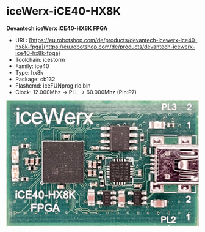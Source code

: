 # iceWerx-iCE40-HX8K
**Devantech iceWerx iCE40-HX8K FPGA**

* URL: [https://eu.robotshop.com/de/products/devantech-icewerx-ice40-hx8k-fpga](https://eu.robotshop.com/de/products/devantech-icewerx-ice40-hx8k-fpga)
* Toolchain: icestorm
* Family: ice40
* Type: hx8k
* Package: cb132
* Flashcmd: iceFUNprog rio.bin
* Clock: 12.000Mhz -> PLL -> 60.000Mhz (Pin:P7)

![board.png](board.png)

